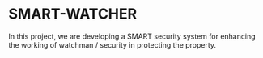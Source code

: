 # SMART-WATCHER
In this project, we are developing a SMART security system for enhancing the working of watchman / security in protecting the property.
